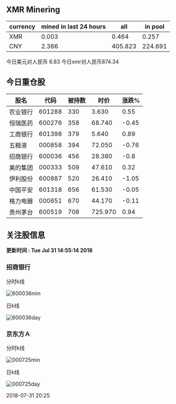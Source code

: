## XMR Minering

|currency|mined in last 24 hours|all|in pool|
|---|---|---|---|
|XMR|0.003|0.464|0.257|
|CNY|2.366|405.823|224.691|

今日美元对人民币 6.83	今日xmr对人民币874.34


## 今日重仓股 

|股名|代码|被持数|时价|涨跌%|
|---|---|---|---|---|
|农业银行|601288|330|3.630|0.55|
|恒瑞医药|600276|358|68.740|-0.45|
|工商银行|601398|379|5.640|0.89|
|五粮液|000858|394|72.050|-0.76|
|招商银行|600036|456|28.380|-0.8|
|美的集团|000333|509|47.610|0.32|
|伊利股份|600887|520|26.410|-1.05|
|中国平安|601318|656|61.530|-0.05|
|格力电器|000651|670|44.170|-0.11|
|贵州茅台|600519|708|725.970|0.94|

## 关注股信息
**更新时间 : Tue Jul 31 14:55:14 2018**
### 招商银行 
分时k线

![600036min](http://image.sinajs.cn/newchart/min/n/sh600036.gif)

日k线

![600036day](http://image.sinajs.cn/newchart/daily/n/sh600036.gif)

### 京东方Ａ 
分时k线

![000725min](http://image.sinajs.cn/newchart/min/n/sz000725.gif)

日k线

![000725day](http://image.sinajs.cn/newchart/daily/n/sz000725.gif)

2018-07-31 20:25